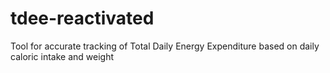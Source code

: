 # tdee-reactivated
 Tool for accurate tracking of Total Daily Energy Expenditure based on daily caloric intake and weight
